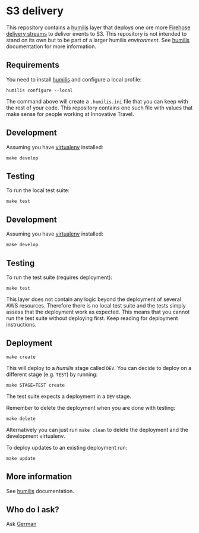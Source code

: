 S3 delivery
==================

This repository contains a [humilis][humilis] layer that deploys
one ore more [Firehose delivery streams][firehose] to deliver events to S3.
This repository is not intended to stand on its own but to be part of a larger
humilis _environment_. See [humilis][humilis] documentation for more 
information.

[firehose]: http://docs.aws.amazon.com/firehose/latest/dev/what-is-this-service.html
[humilis]: https://github.com/InnovativeTravel/humilis


## Requirements

You need to install [humilis][humilis] and configure a local profile:

```
humilis configure --local
```

The command above will create a `.humilis.ini` file that you can keep with the
rest of your code. This repository contains one such file with values that make
sense for people working at Innovative Travel.


## Development

Assuming you have [virtualenv][venv] installed:

[venv]: https://virtualenv.readthedocs.org/en/latest/

```
make develop
```


## Testing

To run the local test suite:

```
make test
```


## Development

Assuming you have [virtualenv][virtualenv] installed:

[virtualenv]: https://virtualenv.readthedocs.org/en/latest/

```
make develop
```


## Testing

To run the test suite (requires deployment):

```
make test
```

This layer does not contain any logic beyond the deployment of several AWS 
resources. Therefore there is no local test suite and the tests simply assess 
that the deployment work as expected. This means that you cannot run the test 
suite without deploying first. Keep reading for deployment instructions.


## Deployment

```
make create 
```

This will deploy to a _humilis_ stage called `DEV`. You can decide
to deploy on a different stage (e.g. `TEST`) by running:

```
make STAGE=TEST create
```

The test suite expects a deployment in a `DEV` stage.

Remember to delete the deployment when you are done with testing:

```
make delete
```

Alternatively you can just run `make clean` to delete the deployment and the
development virtualenv.

To deploy updates to an existing deployment run:

```
make update
```


## More information

See [humilis][humilis] documentation.


## Who do I ask?

Ask [German](mailto:german@innovativetravel.eu)
